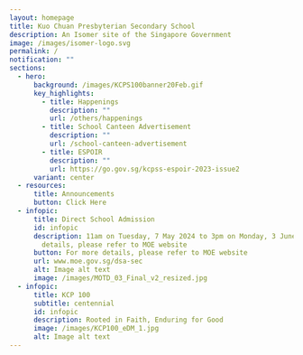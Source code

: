 ```yaml
---
layout: homepage
title: Kuo Chuan Presbyterian Secondary School
description: An Isomer site of the Singapore Government
image: /images/isomer-logo.svg
permalink: /
notification: ""
sections:
  - hero:
      background: /images/KCPS100banner20Feb.gif
      key_highlights:
        - title: Happenings
          description: ""
          url: /others/happenings
        - title: School Canteen Advertisement
          description: ""
          url: /school-canteen-advertisement
        - title: ESPOIR
          description: ""
          url: https://go.gov.sg/kcpss-espoir-2023-issue2
      variant: center
  - resources:
      title: Announcements
      button: Click Here
  - infopic:
      title: Direct School Admission
      id: infopic
      description: 11am on Tuesday, 7 May 2024 to 3pm on Monday, 3 June 2024. For more
        details, please refer to MOE website
      button: For more details, please refer to MOE website
      url: www.moe.gov.sg/dsa-sec
      alt: Image alt text
      image: /images/MOTD_03_Final_v2_resized.jpg
  - infopic:
      title: KCP 100
      subtitle: centennial
      id: infopic
      description: Rooted in Faith, Enduring for Good
      image: /images/KCP100_eDM_1.jpg
      alt: Image alt text
---
```

